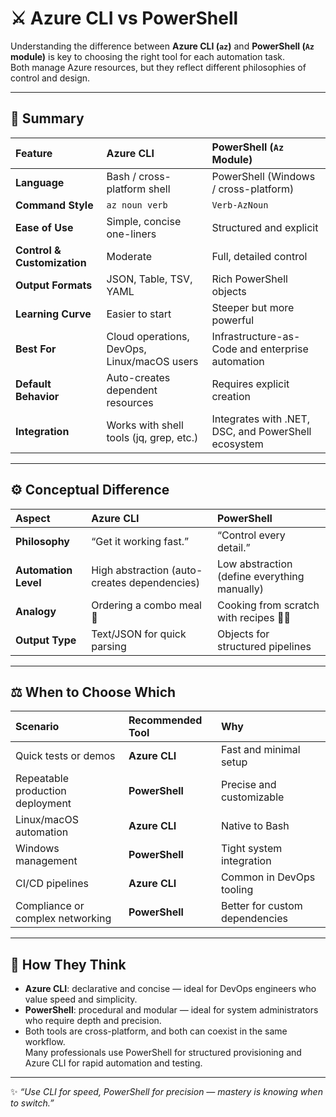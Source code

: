 # ⚔️ Azure CLI vs PowerShell

Understanding the difference between **Azure CLI (`az`)** and **PowerShell (`Az` module)** is key to choosing the right tool for each automation task.  
Both manage Azure resources, but they reflect different philosophies of control and design.

---

## 🧠 Summary

| Feature | **Azure CLI** | **PowerShell (`Az` Module)** |
|:--|:--|:--|
| **Language** | Bash / cross-platform shell | PowerShell (Windows / cross-platform) |
| **Command Style** | `az noun verb` | `Verb-AzNoun` |
| **Ease of Use** | Simple, concise one-liners | Structured and explicit |
| **Control & Customization** | Moderate | Full, detailed control |
| **Output Formats** | JSON, Table, TSV, YAML | Rich PowerShell objects |
| **Learning Curve** | Easier to start | Steeper but more powerful |
| **Best For** | Cloud operations, DevOps, Linux/macOS users | Infrastructure-as-Code and enterprise automation |
| **Default Behavior** | Auto-creates dependent resources | Requires explicit creation |
| **Integration** | Works with shell tools (jq, grep, etc.) | Integrates with .NET, DSC, and PowerShell ecosystem |

---

## ⚙️ Conceptual Difference

| Aspect | **Azure CLI** | **PowerShell** |
|:--|:--|:--|
| **Philosophy** | “Get it working fast.” | “Control every detail.” |
| **Automation Level** | High abstraction (auto-creates dependencies) | Low abstraction (define everything manually) |
| **Analogy** | Ordering a combo meal 🍔 | Cooking from scratch with recipes 🧑‍🍳 |
| **Output Type** | Text/JSON for quick parsing | Objects for structured pipelines |

---

## ⚖️ When to Choose Which

| Scenario | Recommended Tool | Why |
|:--|:--|:--|
| Quick tests or demos | **Azure CLI** | Fast and minimal setup |
| Repeatable production deployment | **PowerShell** | Precise and customizable |
| Linux/macOS automation | **Azure CLI** | Native to Bash |
| Windows management | **PowerShell** | Tight system integration |
| CI/CD pipelines | **Azure CLI** | Common in DevOps tooling |
| Compliance or complex networking | **PowerShell** | Better for custom dependencies |

---

## 🧩 How They Think

- **Azure CLI**: declarative and concise — ideal for DevOps engineers who value speed and simplicity.  
- **PowerShell**: procedural and modular — ideal for system administrators who require depth and precision.  
- Both tools are cross-platform, and both can coexist in the same workflow.  
  Many professionals use PowerShell for structured provisioning and Azure CLI for rapid automation and testing.

---

✨ *“Use CLI for speed, PowerShell for precision — mastery is knowing when to switch.”*
